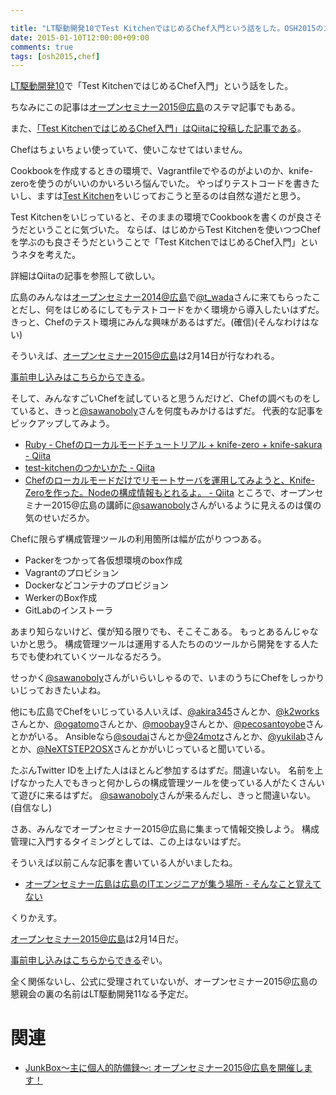 ```yaml
---

title: "LT駆動開発10でTest KitchenではじめるChef入門という話をした。OSH2015のステマかもしれない。"
date: 2015-01-10T12:00:00+09:00
comments: true
tags: [osh2015,chef]
---
```


[LT駆動開発10](https://github.com/LTDD/Sessions/wiki/LT%E9%A7%86%E5%8B%95%E9%96%8B%E7%99%BA10)で「Test KitchenではじめるChef入門」という話をした。

ちなみにこの記事は[オープンセミナー2015@広島](http://osh-web.github.io/2015/)のステマ記事でもある。

また、[「Test KitchenではじめるChef入門」はQiitaに投稿した記事である](http://qiita.com/eielh/items/64e197f4f1eaf5ff6097)。


<script async class="speakerdeck-embed" data-id="ba236a70755b0132ffbd4aca611a7ac2" data-ratio="1.33333333333333" src="//speakerdeck.com/assets/embed.js"></script>

Chefはちょいちょい使っていて、使いこなせてはいません。

Cookbookを作成するときの環境で、Vagrantfileでやるのがよいのか、knife-zeroを使うのがいいのかいろいろ悩んでいた。
やっぱりテストコードを書きたいし、ますは[Test Kitchen](https://github.com/test-kitchen/test-kitchen)をいじっておこうと至るのは自然な道だと思う。

Test Kitchenをいじっていると、そのままの環境でCookbookを書くのが良さそうだということに気づいた。
ならば、はじめからTest Kitchenを使いつつChefを学ぶのも良さそうだということで「Test KitchenではじめるChef入門」というネタを考えた。

詳細はQiitaの記事を参照して欲しい。

広島のみんなは[オープンセミナー2014@広島](http://osh-2014.github.io/)で[@t_wada](https://twitter.com/t_wada)さんに来てもらったことだし、何をはじめるにしてもテストコードをかく環境から導入したいはずだ。
きっと、Chefのテスト環境にみんな興味があるはずだ。(確信)(そんなわけはない)

そういえば、[オープンセミナー2015@広島](http://osh-web.github.io/2015/)は2月14日が行なわれる。

[事前申し込みはこちらからできる](http://osh-web.doorkeeper.jp/events/18561)。

そして、みんなすごいChefを試していると思うんだけど、Chefの調べものをしていると、きっと[@sawanoboly](https://twitter.com/sawanoboly)さんを何度もみかけるはずだ。
代表的な記事をピックアップしてみよう。

* [Ruby - Chefのローカルモードチュートリアル + knife-zero + knife-sakura - Qiita](http://qiita.com/sawanoboly/items/4f363909615d8a76e9e5)
* [test-kitchenのつかいかた - Qiita](http://qiita.com/sawanoboly/items/9f560bd63ad0712b17ba)
* [Chefのローカルモードだけでリモートサーバを運用してみようと、Knife-Zeroを作った。Nodeの構成情報もとれるよ。 - Qiita](http://qiita.com/sawanoboly/items/218a7b03ddec6be45e34)
ところで、オープンセミナー2015@広島の講師に[@sawanoboly](https://twitter.com/sawanoboly)さんがいるように見えるのは僕の気のせいだろか。

Chefに限らず構成管理ツールの利用箇所は幅が広がりつつある。

* Packerをつかって各仮想環境のbox作成
* Vagrantのプロビション
* Dockerなどコンテナのプロビジョン
* WerkerのBox作成
* GitLabのインストーラ

あまり知らないけど、僕が知る限りでも、そこそこある。
もっとあるんじゃないかと思う。
構成管理ツールは運用する人たちののツールから開発をする人たちでも使われていくツールなるだろう。

せっかく[@sawanoboly](https://twitter.com/sawanoboly)さんがいらいしゃるので、いまのうちにChefをしっかりいじっておきたいよね。

他にも広島でChefをいじっている人いえば、[@akira345](https://twitter.com/akira345)さんとか、[@k2works](https://twitter.com/k2works)さんとか、[@ogatomo](https://twitter.com/ogatomo)さんとか、[@moobay9](https://twitter.com/moobay)さんとか、[@pecosantoyobe](https://twitter.com/pecosantoyobe)さんとかがいる。
Ansibleなら[@soudai](https://twitter.com/soudai1025)さんとか[@24motz](https://twitter.com/24motz)さんとか、[@yukilab](https://twitter.com/yukilab)さんとか、[@NeXTSTEP2OSX](https://twitter.com/NeXTSTEP2OSX)さんとかがいじっていると聞いている。

たぶんTwitter IDを上げた人はほとんど参加するはずだ。間違いない。
名前を上げなかった人でもきっと何かしらの構成管理ツールを使っている人がたくさんいて遊びに来るはずだ。
[@sawanoboly](https://twitter.com/sawanoboly)さんが来るんだし、きっと間違いない。(自信なし)

さあ、みんなでオープンセミナー2015@広島に集まって情報交換しよう。
構成管理に入門するタイミングとしては、この上はないはずだ。

そういえば以前こんな記事を書いている人がいましたね。

* [オープンセミナー広島は広島のITエンジニアが集う場所 - そんなこと覚えてない](http://blog.eiel.info/blog/2014/01/04/lets-take-part-in-osh/)

くりかえす。

[オープンセミナー2015@広島](http://osh-web.github.io/2015/)は2月14日だ。

[事前申し込みはこちらからできる](http://osh-web.doorkeeper.jp/events/18561)ぞい。

全く関係ないし、公式に受理されていないが、オープンセミナー2015@広島の懇親会の裏の名前はLT駆動開発11なる予定だ。

# 関連

* [JunkBox～主に個人的防備録～: オープンセミナー2015@広島を開催します！](http://akira-junkbox.blogspot.jp/2014/12/2015.html)
